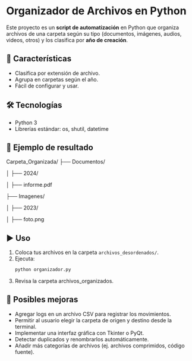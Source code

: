 # Organizador de Archivos en Python

Este proyecto es un **script de automatización** en Python que organiza archivos de una carpeta según su tipo (documentos, imágenes, audios, videos, otros) y los clasifica por **año de creación**.

## 🚀 Características
- Clasifica por extensión de archivo.
- Agrupa en carpetas según el año.
- Fácil de configurar y usar.

## 🛠️ Tecnologías
- Python 3
- Librerías estándar: os, shutil, datetime

## 📂 Ejemplo de resultado

Carpeta_Organizada/
├── Documentos/

│ ├── 2024/

│ ├── informe.pdf

├── Imagenes/

│ ├── 2023/

│ ├── foto.png


## ▶️ Uso
1. Coloca tus archivos en la carpeta `archivos_desordenados/`.
2. Ejecuta:
   ```bash
   python organizador.py
3. Revisa la carpeta archivos_organizados.

## 🔮 Posibles mejoras
- Agregar logs en un archivo CSV para registrar los movimientos.
- Permitir al usuario elegir la carpeta de origen y destino desde la terminal.
- Implementar una interfaz gráfica con Tkinter o PyQt.
- Detectar duplicados y renombrarlos automáticamente.
- Añadir más categorías de archivos (ej. archivos comprimidos, código fuente).
